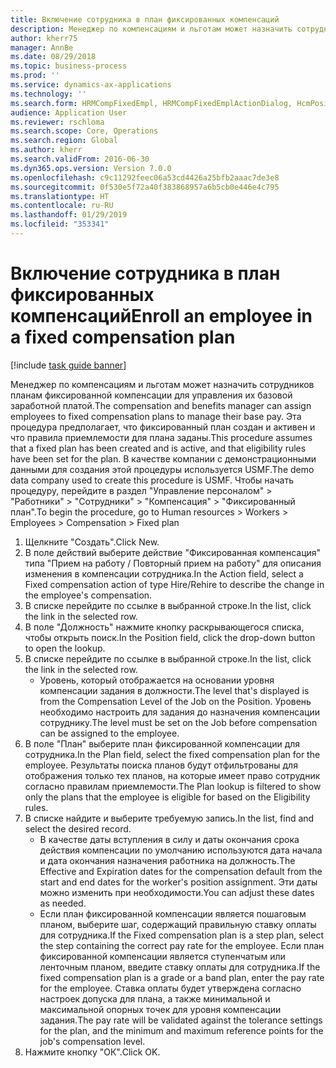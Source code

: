 ```yaml
---
title: Включение сотрудника в план фиксированных компенсаций
description: Менеджер по компенсациям и льготам может назначить сотрудников планам фиксированной компенсации для управления их базовой заработной платой.
author: kherr75
manager: AnnBe
ms.date: 08/29/2018
ms.topic: business-process
ms.prod: ''
ms.service: dynamics-ax-applications
ms.technology: ''
ms.search.form: HRMCompFixedEmpl, HRMCompFixedEmplActionDialog, HcmPositionLookup, HRMCompRefPointLookup
audience: Application User
ms.reviewer: rschloma
ms.search.scope: Core, Operations
ms.search.region: Global
ms.author: kherr
ms.search.validFrom: 2016-06-30
ms.dyn365.ops.version: Version 7.0.0
ms.openlocfilehash: c9c11292feec06a53cd4426a25bfb2aaac7de3e8
ms.sourcegitcommit: 0f530e5f72a40f383868957a6b5cb0e446e4c795
ms.translationtype: HT
ms.contentlocale: ru-RU
ms.lasthandoff: 01/29/2019
ms.locfileid: "353341"
---
```

# <a name="enroll-an-employee-in-a-fixed-compensation-plan"></a><span data-ttu-id="35323-103">Включение сотрудника в план фиксированных компенсаций</span><span class="sxs-lookup"><span data-stu-id="35323-103">Enroll an employee in a fixed compensation plan</span></span>

[!include [task guide banner](../../includes/task-guide-banner.md)]

<span data-ttu-id="35323-104">Менеджер по компенсациям и льготам может назначить сотрудников планам фиксированной компенсации для управления их базовой заработной платой.</span><span class="sxs-lookup"><span data-stu-id="35323-104">The compensation and benefits manager can assign employees to fixed compensation plans to manage their base pay.</span></span> <span data-ttu-id="35323-105">Эта процедура предполагает, что фиксированный план создан и активен и что правила приемлемости для плана заданы.</span><span class="sxs-lookup"><span data-stu-id="35323-105">This procedure assumes that a fixed plan has been created and is active, and that eligibility rules have been set for the plan.</span></span> <span data-ttu-id="35323-106">В качестве компании с демонстрационными данными для создания этой процедуры используется USMF.</span><span class="sxs-lookup"><span data-stu-id="35323-106">The demo data company used to create this procedure is USMF.</span></span> <span data-ttu-id="35323-107">Чтобы начать процедуру, перейдите в раздел "Управление персоналом" > "Работники" > "Сотрудники" > "Компенсация" > "Фиксированный план".</span><span class="sxs-lookup"><span data-stu-id="35323-107">To begin the procedure, go to Human resources > Workers > Employees > Compensation > Fixed plan</span></span>

1. <span data-ttu-id="35323-108">Щелкните "Создать".</span><span class="sxs-lookup"><span data-stu-id="35323-108">Click New.</span></span>
2. <span data-ttu-id="35323-109">В поле действий выберите действие "Фиксированная компенсация" типа "Прием на работу / Повторный прием на работу" для описания изменения в компенсации сотрудника.</span><span class="sxs-lookup"><span data-stu-id="35323-109">In the Action field, select a Fixed compensation action of type Hire/Rehire to describe the change in the employee's compensation.</span></span>
3. <span data-ttu-id="35323-110">В списке перейдите по ссылке в выбранной строке.</span><span class="sxs-lookup"><span data-stu-id="35323-110">In the list, click the link in the selected row.</span></span>
4. <span data-ttu-id="35323-111">В поле "Должность" нажмите кнопку раскрывающегося списка, чтобы открыть поиск.</span><span class="sxs-lookup"><span data-stu-id="35323-111">In the Position field, click the drop-down button to open the lookup.</span></span>
5. <span data-ttu-id="35323-112">В списке перейдите по ссылке в выбранной строке.</span><span class="sxs-lookup"><span data-stu-id="35323-112">In the list, click the link in the selected row.</span></span>
    * <span data-ttu-id="35323-113">Уровень, который отображается на основании уровня компенсации задания в должности.</span><span class="sxs-lookup"><span data-stu-id="35323-113">The level that's displayed is from the Compensation Level of the Job on the Position.</span></span> <span data-ttu-id="35323-114">Уровень необходимо настроить для задания до назначения компенсации сотруднику.</span><span class="sxs-lookup"><span data-stu-id="35323-114">The level must be set on the Job before compensation can be assigned to the employee.</span></span>  
6. <span data-ttu-id="35323-115">В поле "План" выберите план фиксированной компенсации для сотрудника.</span><span class="sxs-lookup"><span data-stu-id="35323-115">In the Plan field, select the fixed compensation plan for the employee.</span></span> <span data-ttu-id="35323-116">Результаты поиска планов будут отфильтрованы для отображения только тех планов, на которые имеет право сотрудник согласно правилам приемлемости.</span><span class="sxs-lookup"><span data-stu-id="35323-116">The Plan lookup is filtered to show only the plans that the employee is eligible for based on the Eligibility rules.</span></span>
7. <span data-ttu-id="35323-117">В списке найдите и выберите требуемую запись.</span><span class="sxs-lookup"><span data-stu-id="35323-117">In the list, find and select the desired record.</span></span>
    * <span data-ttu-id="35323-118">В качестве даты вступления в силу и даты окончания срока действия компенсации по умолчанию используются дата начала и дата окончания назначения работника на должность.</span><span class="sxs-lookup"><span data-stu-id="35323-118">The Effective and Expiration dates for the compensation default from the start and end dates for the worker's position assignment.</span></span> <span data-ttu-id="35323-119">Эти даты можно изменить при необходимости.</span><span class="sxs-lookup"><span data-stu-id="35323-119">You can adjust these dates as needed.</span></span>  
    * <span data-ttu-id="35323-120">Если план фиксированной компенсации является пошаговым планом, выберите шаг, содержащий правильную ставку оплаты для сотрудника.</span><span class="sxs-lookup"><span data-stu-id="35323-120">If the Fixed compensation plan is a step plan, select the step containing the correct pay rate for the employee.</span></span> <span data-ttu-id="35323-121">Если план фиксированной компенсации является ступенчатым или ленточным планом, введите ставку оплаты для сотрудника.</span><span class="sxs-lookup"><span data-stu-id="35323-121">If the fixed compensation plan is a grade or a band plan, enter the pay rate for the employee.</span></span> <span data-ttu-id="35323-122">Ставка оплаты будет утверждена согласно настроек допуска для плана, а также минимальной и максимальной опорных точек для уровня компенсации задания.</span><span class="sxs-lookup"><span data-stu-id="35323-122">The pay rate will be validated against the tolerance settings for the plan, and the minimum and maximum reference points for the job's compensation level.</span></span>  
8. <span data-ttu-id="35323-123">Нажмите кнопку "OК".</span><span class="sxs-lookup"><span data-stu-id="35323-123">Click OK.</span></span>

